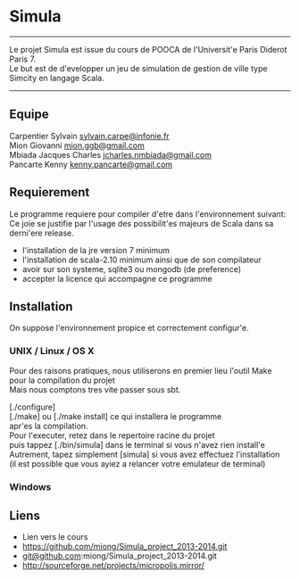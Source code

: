 Simula
======

************************
Le projet Simula est issue du cours de POOCA de l'Universit'e Paris Diderot Paris 7.<br />
Le but est de d'evelopper un jeu de simulation de gestion de ville type Simcity en langage Scala.<br />
*************************

Equipe
----

Carpentier Sylvain <sylvain.carpe@infonie.fr> <br />
Mion Giovanni <mion.ggb@gmail.com><br />
Mbiada Jacques Charles <jcharles.nmbiada@gmail.com><br />
Pancarte Kenny <kenny.pancarte@gmail.com><br />


Requierement
----
Le programme requiere pour compiler d'etre dans l'environnement suivant:<br />
Ce joie se justifie par l'usage des possibilit'es majeurs de Scala dans sa<br />
derni'ere release.<br />

- l'installation de la jre version 7 minimum
- l'installation de scala-2.10 minimum ainsi que de son compilateur
- avoir sur son systeme, sqlite3 ou mongodb (de preference)
- accepter la licence qui accompagne ce programme


Installation
---
On suppose l'environnement propice et correctement configur'e.

### UNIX / Linux / OS X

Pour des raisons pratiques, nous utiliserons en premier lieu l'outil Make pour la compilation du projet <br />
Mais nous comptons tres vite passer sous sbt. <br />

[./configure]<br />
[./make] ou [./make install] ce qui installera le programme<br />
apr'es la compilation. <br />
Pour l'executer, retez dans le repertoire racine du projet<br />
puis tappez [./bin/simula] dans le terminal si vous n'avez rien install'e<br />
Autrement, tapez simplement [simula] si vous avez effectuez l'installation<br />
(il est possible que vous ayiez a relancer votre emulateur de terminal)<br />
### Windows

Liens
---
- Lien vers le cours
- https://github.com/miong/Simula_project_2013-2014.git
- git@github.com:miong/Simula_project_2013-2014.git
- http://sourceforge.net/projects/micropolis.mirror/
